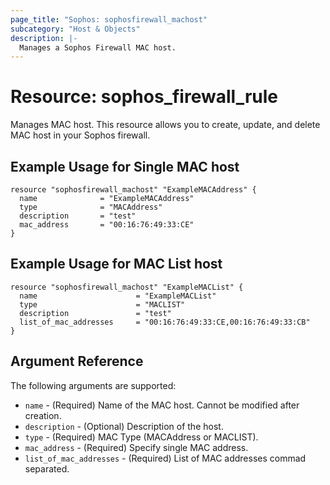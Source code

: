 ```yaml
---
page_title: "Sophos: sophosfirewall_machost"
subcategory: "Host & Objects"
description: |-
  Manages a Sophos Firewall MAC host.
---
```


# Resource: sophos_firewall_rule

Manages MAC host. This resource allows you to create, update, and delete MAC host in your Sophos firewall.

## Example Usage for Single MAC host

```hcl
resource "sophosfirewall_machost" "ExampleMACAddress" {
  name              = "ExampleMACAddress"
  type              = "MACAddress"
  description       = "test"
  mac_address       = "00:16:76:49:33:CE"
}
```

## Example Usage for MAC List host

```hcl
resource "sophosfirewall_machost" "ExampleMACList" {
  name                      = "ExampleMACList"
  type                      = "MACLIST"
  description               = "test"
  list_of_mac_addresses     = "00:16:76:49:33:CE,00:16:76:49:33:CB"
}

```

## Argument Reference

The following arguments are supported:

* `name` - (Required) Name of the MAC host. Cannot be modified after creation.
* `description` - (Optional) Description of the host.
* `type` - (Required) MAC Type (MACAddress or MACLIST). 
* `mac_address` - (Required) Specify single MAC address.
* `list_of_mac_addresses` - (Required) List of MAC addresses commad separated.

